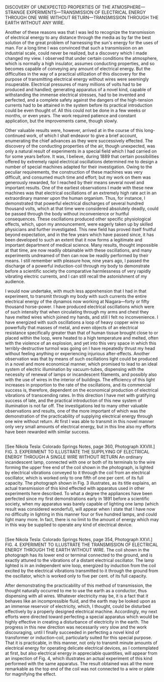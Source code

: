 DISCOVERY OF UNEXPECTED PROPERTIES OF THE ATMOSPHERE—STRANGE EXPERIMENTS—TRANSMISSION OF ELECTRICAL ENERGY THROUGH ONE WIRE WITHOUT RETURN—TRANSMISSION THROUGH THE EARTH WITHOUT ANY WIRE.

Another of these reasons was that I was led to recognize the transmission of electrical energy to any distance through the media as by far the best solution of the great problem of harnessing the sun's energy for the uses of man. For a long time I was convinced that such a transmission on an industrial scale, could never be realized, but a discovery which I made changed my view. I observed that under certain conditions the atmosphere, which is normally a high insulator, assumes conducting properties, and so becomes capable of conveying any amount of electrical energy. But the difficulties in the way of a practical utilization of this discovery for the purpose of transmitting electrical energy without wires were seemingly insuperable. Electrical pressures of many millions of volts had to be produced and handled; generating apparatus of a novel kind, capable of withstanding the immense electrical stresses, had to be invented and perfected, and a complete safety against the dangers of the high-tension currents had to be attained in the system before its practical introduction could be even thought of. All this could not be done in a few weeks or months, or even years. The work required patience and constant application, but the improvements came, though slowly. 

Other valuable results were, however, arrived at in the course of this long-continued work, of which I shall endeavor to give a brief account, enumerating the chief advances as they were successively effected. 
The discovery of the conducting properties of the air, though unexpected, was only a natural result of experiments in a special field which I had carried on for some years before. It was, I believe, during 1889 that certain possibilities offered by extremely rapid electrical oscillations determined me to design a number of special machines adapted for their investigation. Owing to the peculiar requirements, the construction of these machines was very difficult, and consumed much time and effort; but my work on them was generously rewarded, for I reached by their means several novel and important results. One of the earliest observations I made with these new machines was that electrical oscillations of an extremely high rate act in an extraordinary manner upon the human organism. Thus, for instance, I demonstrated that powerful electrical discharges of several hundred thousand volts, which at that time were considered absolutely deadly, could be passed through the body without inconvenience or hurtful consequences. These oscillations produced other specific physiological effects, which, upon my announcement, were eagerly taken up by skilled physicians and further investigated. This new field has proved itself fruitful beyond expectation, and in the few years which have passed since, it has been developed to such an extent that it now forms a legitimate and important department of medical science. Many results, thought impossible at that time, are now readily obtainable with these oscillations, and many experiments undreamed of then can now be readily performed by their means. I still remember with pleasure how, nine years ago, I passed the discharge of a powerful induction-coil through my body to demonstrate before a scientific society the comparative harmlessness of very rapidly vibrating electric currents, and I can still recall the astonishment of my audience. 

I would now undertake, with much less apprehension that I had in that experiment, to transmit through my body with such currents the entire electrical energy of the dynamos now working at Niagara—forty or fifty thousand horse-power. I have produced electrical oscillations which were of such intensity that when circulating through my arms and chest they have melted wires which joined my hands, and still I felt no inconvenience. I have energized with such oscillations a loop of heavy copper wire so powerfully that masses of metal, and even objects of an electrical resistance specifically greater than that of human tissue brought close to or placed within the loop, were heated to a high temperature and melted, often with the violence of an explosion, and yet into this very space in which this terribly-destructive turmoil was going on I have repeatedly thrust my head without feeling anything or experiencing injurious after-effects. 
Another observation was that by means of such oscillations light could be produced in a novel and more economical manner, which promised to lead to an ideal system of electric illumination by vacuum-tubes, dispensing with the necessity of renewal of lamps or incandescent filaments, and possibly also with the use of wires in the interior of buildings. The efficiency of this light increases in proportion to the rate of the oscillations, and its commercial success is, therefore, dependent on the economical production of electrical vibrations of transcending rates. In this direction I have met with gratifying success of late, and the practical introduction of this new system of illumination is not far off. 
The investigations led to many other valuable observations and results, one of the more important of which was the demonstration of the practicability of supplying electrical energy through one wire without return. At first I was able to transmit in this novel manner only very small amounts of electrical energy, but in this line also my efforts have been rewarded with similar success. 

<br>[See Nikola Tesla: Colorado Springs Notes, page 360, Photograph XXVIII.]  
FIG. 3. EXPERIMENT TO ILLUSTRATE THE SUPPLYING OF ELECTRICAL ENERGY THROUGH A SINGLE WIRE WITHOUT RETURN
An ordinary incandescent lamp, connected with one or both of its terminals to the wire forming the upper free end of the coil shown in the photograph, is lighted by electrical vibrations conveyed to it through the coil from an electrical oscillator, which is worked only to one fifth of one per cent. of its full capacity. 
The photograph shown in Fig. 3 illustrates, as its title explains, an actual transmission of this kind effected with apparatus used in other experiments here described. To what a degree the appliances have been perfected since my first demonstrations early in 1891 before a scientific society, when my apparatus was barely capable of lighting one lamp (which result was considered wonderful), will appear when I state that I have now no difficulty in lighting in this manner four or five hundred lamps, and could light many more. In fact, there is no limit to the amount of energy which may in this way be supplied to operate any kind of electrical device. 

<br>[See Nikola Tesla: Colorado Springs Notes, page 354, Photograph XXVI.]  
FIG. 4. EXPERIMENT TO ILLUSTRATE THE TRANSMISSION OF ELECTRICAL ENERGY THROUGH THE EARTH WITHOUT WIRE.
The coil shown in the photograph has its lower end or terminal connected to the ground, and is exactly attuned to the vibrations of a distant electrical oscillator. The lamp lighted is in an independent wire loop, energized by induction from the coil excited by the electrical vibrations transmitted to it through the ground from the oscillator, which is worked only to five per cent. of its full capacity.

After demonstrating the practicability of this method of transmission, the thought naturally occurred to me to use the earth as a conductor, thus dispensing with all wires. Whatever electricity may be, it is a fact that it behaves like an incompressible fluid, and the earth may be looked upon as an immense reservoir of electricity, which, I thought, could be disturbed effectively by a properly designed electrical machine. Accordingly, my next efforts were directed toward perfecting a special apparatus which would be highly effective in creating a disturbance of electricity in the earth. The progress in this new direction was necessarily very slow and the work discouraging, until I finally succeeded in perfecting a novel kind of transformer or induction-coil, particularly suited for this special purpose. That it is practicable, in this manner, not only to transmit minute amounts of electrical energy for operating delicate electrical devices, as I contemplated at first, but also electrical energy in appreciable quantities, will appear from an inspection of Fig. 4, which illustrates an actual experiment of this kind performed with the same apparatus. The result obtained was all the more remarkable as the top end of the coil was not connected to a wire or plate for magnifying the effect. 

